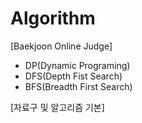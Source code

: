 # Algorithm
[Baekjoon Online Judge] 
* DP(Dynamic Programing)
* DFS(Depth Fist Search)
* BFS(Breadth First Search)

[자료구 및 알고리즘 기본]
